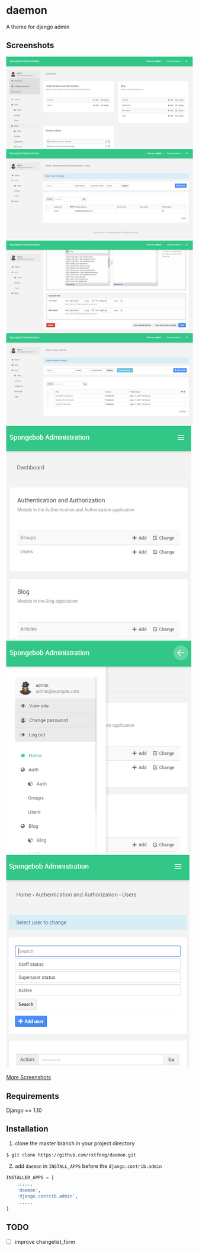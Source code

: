 # daemon

A theme for django admin

## Screenshots

![](https://github.com/rxtfeng/daemon/blob/master/screenshots/admin_03.PNG)
![](https://github.com/rxtfeng/daemon/blob/master/screenshots/admin_06.PNG)
![](https://github.com/rxtfeng/daemon/blob/master/screenshots/admin_10.PNG)
![](https://github.com/rxtfeng/daemon/blob/master/screenshots/admin_11.PNG)
![](https://github.com/rxtfeng/daemon/blob/master/screenshots/admin_17.PNG)
![](https://github.com/rxtfeng/daemon/blob/master/screenshots/admin_19.PNG)
![](https://github.com/rxtfeng/daemon/blob/master/screenshots/admin_20.PNG)

[More Screenshots](https://github.com/rxtfeng/daemon/tree/master/screenshots)

## Requirements

Django == 1.10


## Installation

1. clone the master branch in your project directory

```shell
$ git clone https://github.com/rxtfeng/daemon.git
```

2. add `daemon` in `INSTALL_APPS` before the `django.contrib.admin`

```python
INSTALLED_APPS = [
	......
    'daemon',
    'django.contrib.admin',
    ......
]
```

## TODO

- [ ] improve changelist_form
